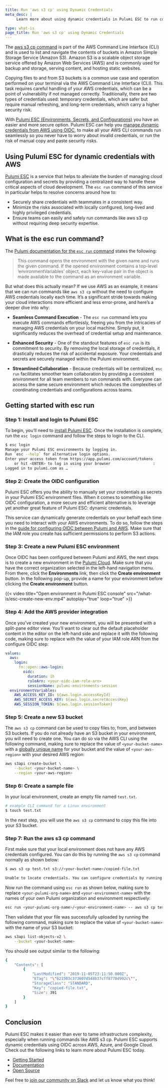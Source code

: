 ```yaml
---
title: Run 'aws s3 cp' using Dynamic Credentials
meta_desc: |
     Learn more about using dynamic credentials in Pulumi ESC to run commands like aws s3 cp in a more secure and seamless way.

type: what-is
page_title: Run 'aws s3 cp' using Dynamic Credentials
---
```


The [aws s3 cp command](https://docs.aws.amazon.com/cli/latest/userguide/cli-services-s3-commands.html) is part of the AWS Command Line Interface (CLI) and is used to list and navigate the contents of buckets in Amazon Simple Storage Service (Amazon S3). Amazon S3 is a scalable object storage service offered by Amazon Web Services (AWS) and is commonly used for backup and storage, serving content, and hosting static websites.

Copying files to and from S3 buckets is a common use case and operation performed on your terminal via the AWS Command Line Interface (CLI). This task requires careful handling of your AWS credentials, which can be a point of vulnerability if not managed correctly. Traditionally, there are two types of credentials used: temporary credentials, which are safer but require manual refreshing, and long-term credentials, which carry a higher security risk.

With [Pulumi ESC (Environments, Secrets, and Configurations)](/docs/pulumi-cloud/esc/) you have an easier and more secure option. Pulumi ESC can help you [manage dynamic credentials from AWS using OIDC](/blog/esc-env-run-aws/), to make all your AWS CLI commands run seamlessly so you never have to worry about invalid credentials, or run the risk of manual copy and paste security risks.

## Using Pulumi ESC for dynamic credentials with AWS

[Pulumi ESC](https://www.pulumi.com/product/esc/) is a service that helps to alleviate the burden of managing cloud configuration and secrets by providing a centralized way to handle these critical aspects of cloud development. The `esc run` command of this service in particular helps to resolve concerns around how to:

- Securely share credentials with teammates in a consistent way.
- Minimize the risks associated with locally configured, long-lived and highly privileged credentials.
- Ensure teams can easily and safely run commands like aws s3 cp without requiring deep security expertise.

## What is the esc run command?

The [Pulumi documentation for the `esc run` command](https://www.pulumi.com/docs/esc-cli/commands/esc_run/) states the following:

> This command opens the environment with the given name and runs the given command. If the opened environment contains a top-level ’environmentVariables’ object, each key-value pair in the object is made available to the command as an environment variable.

But what does this actually mean? If we use AWS as an example, it means that we can run commands like `aws s3 cp` without the need to configure AWS credentials locally each time. It’s a significant stride towards making your cloud interactions more efficient and less error-prone, and here’s a deeper dive into why:

- **Seamless Command Execution** - The `esc run` command lets you execute AWS commands effortlessly, freeing you from the intricacies of managing AWS credentials on your local machine. Simply put, it significantly reduces the overhead of credential setup and maintenance.

- **Enhanced Security** - One of the standout features of `esc run` is its commitment to security. By removing the local storage of credentials, it drastically reduces the risk of accidental exposure. Your credentials and secrets are securely managed within the Pulumi environment.

- **Streamlined Collaboration** - Because credentials will be centralized, `esc run` facilitates smoother team collaboration by providing a consistent environment for all team members to run commands with. Everyone can access the same secure environment which reduces the complexities of coordinating credentials and configurations across teams.

## Getting started with esc run

### Step 1: Install and login to Pulumi ESC

To begin, you’ll need to [install Pulumi ESC](/docs/install/esc/). Once the installation is complete, run the `esc login` command and follow the steps to login to the CLI.

```bash
$ esc login
Manage your Pulumi ESC environments by logging in.
Run `esc --help` for alternative login options.
Enter your access token from https://app.pulumi.com/account/tokens
    or hit <ENTER> to log in using your browser                   :  
Logged in to pulumi.com as …
```

### Step 2: Create the OIDC configuration

Pulumi ESC offers you the ability to manually set your credentials as secrets in your Pulumi ESC environment files. When it comes to something like OIDC configuration, a more secure and efficient alternative is to leverage yet another great feature of Pulumi ESC: dynamic credentials.

This service can dynamically generate credentials on your behalf each time you need to interact with your AWS environments. To do so, follow the steps in the [guide for configuring OIDC between Pulumi and AWS](/docs/pulumi-cloud/oidc/aws/). Make sure that the IAM role you create has sufficient permissions to perform S3 actions.

### Step 3: Create a new Pulumi ESC environment

Once OIDC has been configured between Pulumi and AWS, the next steps is to create a new environment in the [Pulumi Cloud](https://app.pulumi.com/). Make sure that you have the correct organization selected in the left-hand navigation menu. From there, click the **Environments** link, then click the **Create environment** button. In the following pop-up, provide a name for your environment before clicking the **Create environment** button.

{{< video title="Open environment in Pulumi ESC console" src="/what-is/esc-create-new-env.mp4" autoplay="true" loop="true" >}}

### Step 4: Add the AWS provider integration

Once you’ve created your new environment, you will be presented with a split-pane editor view. You’ll want to clear out the default placeholder content in the editor on the left-hand side and replace it with the following code, making sure to replace <your-oidc-iam-role-arn> with the value of your IAM role ARN from the configure OIDC step:

```yaml
values:
  aws:
    login:
      fn::open::aws-login:
        oidc:
          duration: 1h
          roleArn: <your-oidc-iam-role-arn>
          sessionName: pulumi-environments-session
  environmentVariables:
    AWS_ACCESS_KEY_ID: ${aws.login.accessKeyId}
    AWS_SECRET_ACCESS_KEY: ${aws.login.secretAccessKey}
    AWS_SESSION_TOKEN: ${aws.login.sessionToken}
```

### Step 5: Create a new S3 bucket

The `aws s3 cp` command can be used to copy files to, from, and between S3 buckets. If you do not already have an S3 bucket in your environment, you will need to create one. You can do so via the AWS CLI using the following command, making sure to replace the value of `<your-bucket-name>` with a [globally unique name](https://docs.aws.amazon.com/AmazonS3/latest/userguide/bucketnamingrules.html) for your bucket and the value of `<your-aws-region>` with your desired AWS region:

```bash
aws s3api create-bucket \
    --bucket <your-bucket-name> \
    --region <your-aws-region>
```

### Step 6: Create a sample file

In your local environment, create an empty file named `test.txt`.

```bash
# example CLI command for a Linux environment
$ touch test.txt
```

In the next step, you will use the `aws s3 cp` command to copy this file into your S3 bucket.

### Step 7: Run the aws s3 cp command

First make sure that your local environment does not have any AWS credentials configured. You can do this by running the `aws s3 cp` command normally as shown below:

```bash
$ aws s3 cp test.txt s3://<your-bucket-name>/copied-file.txt

Unable to locate credentials. You can configure credentials by running "aws configure".
```

Now run the command using `esc run` as shown below, making sure to replace `<your-pulumi-org-name>` and `<your-environment-name>` with the names of your own Pulumi organization and environment respectively:

```bash
esc run <your-pulumi-org-name>/<your-environment-name> -- aws s3 cp test.txt s3://<your-bucket-name>/copied-file.txt
```

Then validate that your file was successfully uploaded by running the following command, making sure to replace the value of `<your-bucket-name>` with the name of your S3 bucket:

```bash
aws s3api list-objects-v2 \
    --bucket <your-bucket-name>
```

You should see output similar to the following:

```bash
{
    "Contents": [
        {
            "LastModified": "2019-11-05T23:11:50.000Z",
            "ETag": "\"621503c373607d548b37cff8778d992c\"",
            "StorageClass": "STANDARD",
            "Key": "copied-file.txt",
            "Size": 391
        }
    ]
}
```

## Conclusion

Pulumi ESC makes it easier than ever to tame infrastructure complexity, especially when running commands like AWS s3 cp. Pulumi ESC supports dynamic credentials using OIDC across AWS, Azure, and Google Cloud. Check out the following links to learn more about Pulumi ESC today.

- [Getting Started](/docs/pulumi-cloud/esc/get-started)
- [Documentation](/docs/pulumi-cloud/esc)
- [Open Source](https://github.com/pulumi/esc)

Feel free to [join our community on Slack](https://slack.pulumi.com/) and let us know what you think!
